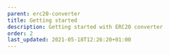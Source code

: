 ```yaml
---
parent: erc20-converter
title: Getting started
description: Getting started with ERC20 converter
order: 2
last_updated: 2021-05-18T12:26:20+01:00
---
```

